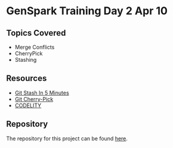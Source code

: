 # GenSpark Training Day 2 Apr 10

## Topics Covered

- Merge Conflicts
- CherryPick
- Stashing

## Resources

- [Git Stash In 5 Minutes](https://www.youtube.com/watch?v=lH3ZkwbVp5E&ab_channel=ColtSteele)
- [Git Cherry-Pick](https://www.atlassian.com/git/tutorials/cherry-pick#:~:text=git%20cherry%2Dpick%20is%20a,be%20useful%20for%20undoing%20changes)
- [CODELITY]()

## Repository

The repository for this project can be found [here](https://github.com/gayat19/FSD09Apr2024).